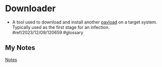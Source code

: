 # Downloader
- A tool used to download and install another [payload](payloads.md) on a target system. Typically used as the first stage for an infection. #ref/2023/12/09/120659 #glossary 
## My Notes
[Notes](mynotes/downloader-notes.md)

